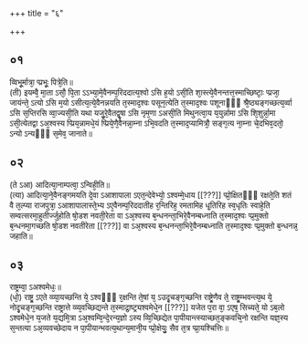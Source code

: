 +++
title = "६"

+++
## ०१
व्विभू᳘र्मात्रा᳘ प्प्रभूः᳘ पित्रे᳘ति॥  
(ती) इयम्वै᳘ मा᳘ता ऽसौ᳘ पि᳘ता ऽऽभ्या᳘मे᳘वैनम्प᳘रिददात्य᳘श्वो ऽसि ह᳘यो ऽसी᳘ति शा᳘स्त्ये᳘वैनन्तत्त᳘स्माच्छिष्टाः᳘ प्प्रजा᳘ जायंन्ते᳘ ऽत्यो ऽसि म᳘यो ऽसीत्य᳘त्ये᳘वैनन्नयति त᳘स्माद᳘श्वः पसून᳘त्येति त᳘स्माद᳘श्वः पशूनाᳫँ᳭ श्रै᳘ष्ठ्यङ्गच्छत्य᳘र्व्वा ऽसि स᳘प्तिरसि व्वा᳘ज्यसी᳘ति यथा यजु᳘रे᳘वैतद्वृ᳘षा ऽसि नृम᳘णा ऽअसी᳘ति मिथुनत्वा᳘य य᳘युर्न्नामा ऽसि शि᳘शुर्न्ना᳘मा ऽसी᳘त्येतद्वा ऽअ᳘श्वस्य प्प्रिय᳘न्नामधे᳘यं प्प्रिये᳘णै᳘वैनन्ना᳘म्ना ऽभि᳘वदति त᳘स्माद᳘प्यामित्रौ᳘ सङ्ग᳘त्य ना᳘म्ना चे᳘दभिव᳘दतो᳘ ऽन्यो ऽन्यᳫँ᳭ स᳘मेव᳘ जानाते॥  
## ०२
(ते ऽआ) आदित्या᳘नाम्पत्वा᳘ ऽन्विही᳘ति॥  
(त्या) आदित्या᳘ने᳘वैनङ्गमयति दे᳘वा ऽआशापाला ऽएत᳘न्देवेभ्यो᳘ ऽश्वम्मे᳘धाय [[???]] प्प्रो᳘क्षितᳫँ᳭ रक्षते᳘ति शतं वै त᳘ल्प्या राजपुत्रा᳘ ऽआशापालास्ते᳘भ्य ऽए᳘वैनम्प᳘रिददातीह र᳘न्तिरिह᳘ रमतामिह धृ᳘तिरिह स्व᳘धृतिः स्वाहे᳘ति सम्वत्सरमा᳘हुतीर्ज्जुहोति षो᳘डश नवती᳘रेता वा ऽअ᳘श्वस्य ब᳘न्धनन्ता᳘भिरे᳘वैनम्बध्नाति त᳘स्माद᳘श्वः प्प्र᳘मुक्तो ब᳘न्धनमा᳘गच्छति षो᳘डश नवतीरेता [[???]] वा ऽअ᳘श्वस्य ब᳘न्धनन्ता᳘भिरे᳘वैनम्बध्नाति त᳘स्माद᳘श्वः प्प्र᳘मुक्तो ब᳘न्धनन्न᳘ जहाति॥  
## ०३
राष्ट्रम्वा᳘ ऽअश्वमेधः᳘॥  
(धो᳘) राष्ट्र᳘ ऽएते व्व्या᳘यच्छन्ति ये᳘ ऽश्वᳫँ᳭ र᳘क्षन्ति ते᳘षां य᳘ ऽउदृ᳘चङ्ग᳘च्छन्ति राष्ट्रे᳘णैव ते᳘ राष्ट्र᳘म्भवन्त्य᳘थ ये᳘ नोदृ᳘चङ्ग᳘च्छन्ति राष्ट्रात्ते व्व्य᳘वच्छिद्यन्ते त᳘स्माद्रा᳘ष्ट्र्यश्वमेधे᳘न [[???]] यजेत प᳘रा वा᳘ ऽएष᳘ सिच्यते᳘ यो ऽब᳘लो ऽश्वमेधे᳘न य᳘जते य᳘द्यमि᳘त्रा ऽअ᳘श्वम्वि᳘न्दे᳘रन्य᳘ज्ञो ऽस्य व्वि᳘च्छिद्येत पा᳘पीयान्त्स्याच्छत᳘ङ्कवचि᳘नो रक्षन्ति यज्ञ᳘स्य स᳘न्तत्या ऽअ᳘व्यवच्छेदाय न पा᳘पीयान्भवत्य᳘थान्य᳘मानी᳘य प्प्रो᳘क्षेयुः᳘ सैव त᳘त्र प्प्रा᳘यश्चित्तिः॥  

